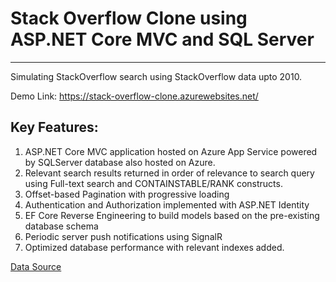 # Stack Overflow Clone using ASP.NET Core MVC and SQL Server
---
Simulating StackOverflow search using StackOverflow data upto 2010. 

Demo Link: <a href="https://stack-overflow-clone.azurewebsites.net/" target="_blank">https://stack-overflow-clone.azurewebsites.net/</a>

## Key Features:
1. ASP.NET Core MVC application hosted on Azure App Service powered by SQLServer database also hosted on Azure.
1. Relevant search results returned in order of relevance to search query using Full-text search and CONTAINSTABLE/RANK constructs.
1. Offset-based Pagination with progressive loading
1. Authentication and Authorization implemented with ASP.NET Identity
1. EF Core Reverse Engineering to build models based on the pre-existing database schema
1. Periodic server push notifications using SignalR
1. Optimized database performance with relevant indexes added.

[Data Source](https://www.brentozar.com/archive/2015/10/how-to-download-the-stack-overflow-database-via-bittorrent/)